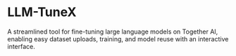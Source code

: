 # LLM-TuneX
A streamlined tool for fine-tuning large language models on Together AI, enabling easy dataset uploads, training, and model reuse with an interactive interface.
